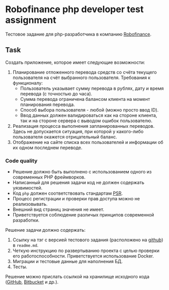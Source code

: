 # Robofinance php developer test assignment

Тестовое задание для php-разработчика в компанию [Robofinance](http://robo.finance).

## Task

Создать приложение, которое имеет следующие возможности: 
1. Планирование отложенного перевода средств со счёта текущего пользователя на счёт выбранного пользователя. Требования к функционалу:
    * Пользователь указывает сумму перевода в рублях, дату и время перевода (с точностью до часа).
    * Сумма перевода ограничена балансом клиента на момент планирования перевода.
    * Способ выбора пользователя - любой (можно просто ввод ID).
    * Ввод данных должен валидироваться как на стороне клиента, так и на стороне сервера с выводом ошибок пользователю.
2. Реализация процесса выполнения запланированных переводов. Здесь не допускается ситуация, при которой у какого-либо пользователя окажется отрицательный баланс.
3. Отображение на сайте списка всех пользователей и информации об их одном последнем переводе. 

### Code quality

* Решение должно быть выполнено с использованием одного из современных PHP фреймворков.
* Написанный для решения задачи код не должен содержать уязвимостей. 
* Код `php` должен соответствовать стандартам [PSR](https://www.php-fig.org/psr/psr-12/).
* Процесс регистрации и проверки прав доступа можно не реализовывать. 
* Внешний вид страниц значения не имеет.
* Приветствуется соблюдение различых принципов современной разработки.

Решение задачи должно содержать:
1. Ссылку на тэг с версией тестового задания (расположено на [github](https://github.com/RoboFinance/test-assignments)) в `readme.md`.
2. Четкую инструкцию по развертыванию проекта с целью проверки его работоспособности. Приветствуется использование Docker.
3. Миграции и тестовые данные для наполнения БД.
4. Тесты.

Решение можно прислать ссылкой на хранилище исходного кода ([GitHub](https://github.com/), [Bitbucket](https://bitbucket.org/) и др.).